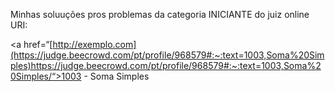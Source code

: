 Minhas soluuções pros problemas da categoria INICIANTE do juiz online URI:

<a href=“[http://exemplo.com](https://judge.beecrowd.com/pt/profile/968579#:~:text=1003,Soma%20Simples)https://judge.beecrowd.com/pt/profile/968579#:~:text=1003,Soma%20Simples/“>1003 - Soma Simples</a>
